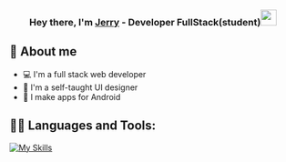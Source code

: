
<h3 align="center">Hey there, I'm <a href="https://github.com/gera39">Jerry</a> - Developer FullStack(student)<img src="https://media.giphy.com/media/hvRJCLFzcasrR4ia7z/giphy.gif" width="28"></h3>


## 📖 About me

* 💻 I'm a full stack web developer
* 🎨 I'm a self-taught UI designer
* 📱 I make apps for Android




## 👨‍💻 Languages and Tools:
[![My Skills](https://skillicons.dev/icons?i=spring,laravel,mysql,mongodb,php,postman,postgres,react,java,js,astro,html,css,python,bootstrap,jquery,yii)](https://skillicons.dev)


